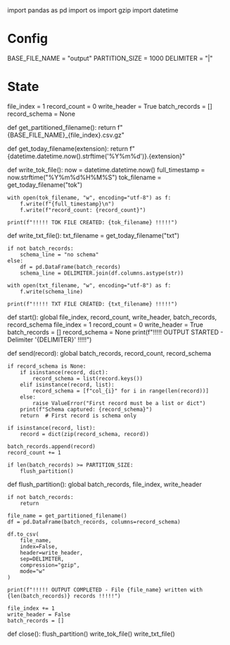 import pandas as pd
import os
import gzip
import datetime

# Config
BASE_FILE_NAME = "output"
PARTITION_SIZE = 1000
DELIMITER = "|"

# State
file_index = 1
record_count = 0
write_header = True
batch_records = []
record_schema = None

def get_partitioned_filename():
    return f"{BASE_FILE_NAME}_{file_index}.csv.gz"

def get_today_filename(extension):
    return f"{datetime.datetime.now().strftime('%Y%m%d')}.{extension}"

def write_tok_file():
    now = datetime.datetime.now()
    full_timestamp = now.strftime("%Y%m%d%H%M%S")
    tok_filename = get_today_filename("tok")

    with open(tok_filename, "w", encoding="utf-8") as f:
        f.write(f"{full_timestamp}\n")
        f.write(f"record_count: {record_count}")

    print(f"!!!!! TOK FILE CREATED: {tok_filename} !!!!!")

def write_txt_file():
    txt_filename = get_today_filename("txt")

    if not batch_records:
        schema_line = "no schema"
    else:
        df = pd.DataFrame(batch_records)
        schema_line = DELIMITER.join(df.columns.astype(str))

    with open(txt_filename, "w", encoding="utf-8") as f:
        f.write(schema_line)

    print(f"!!!!! TXT FILE CREATED: {txt_filename} !!!!!")

def start():
    global file_index, record_count, write_header, batch_records, record_schema
    file_index = 1
    record_count = 0
    write_header = True
    batch_records = []
    record_schema = None
    print(f"!!!!! OUTPUT STARTED - Delimiter '{DELIMITER}' !!!!!")

def send(record):
    global batch_records, record_count, record_schema

    if record_schema is None:
        if isinstance(record, dict):
            record_schema = list(record.keys())
        elif isinstance(record, list):
            record_schema = [f"col_{i}" for i in range(len(record))]
        else:
            raise ValueError("First record must be a list or dict")
        print(f"Schema captured: {record_schema}")
        return  # First record is schema only

    if isinstance(record, list):
        record = dict(zip(record_schema, record))

    batch_records.append(record)
    record_count += 1

    if len(batch_records) >= PARTITION_SIZE:
        flush_partition()

def flush_partition():
    global batch_records, file_index, write_header

    if not batch_records:
        return

    file_name = get_partitioned_filename()
    df = pd.DataFrame(batch_records, columns=record_schema)

    df.to_csv(
        file_name,
        index=False,
        header=write_header,
        sep=DELIMITER,
        compression="gzip",
        mode="w"
    )

    print(f"!!!!! OUTPUT COMPLETED - File {file_name} written with {len(batch_records)} records !!!!!")

    file_index += 1
    write_header = False
    batch_records = []

def close():
    flush_partition()
    write_tok_file()
    write_txt_file()

